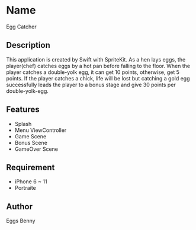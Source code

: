 # Name
Egg Catcher

## Description
This application is created by Swift with SpriteKit.
As a hen lays eggs, the player(chef) catches eggs by a hot pan before falling to the floor. When the player catches a double-yolk egg, it can get 10 points, otherwise, get 5 points.
If the player catches a chick, life will be lost but catching a gold egg successfully leads the player to a bonus stage and give 30 points per double-yolk-egg.

## Features
- Splash
- Menu ViewController
- Game Scene
- Bonus Scene
- GameOver Scene

## Requirement
 - iPhone 6 ~ 11
 - Portraite
 
## Author
Eggs Benny
